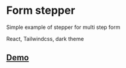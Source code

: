 # Form stepper

Simple example of stepper for multi step form

React, Tailwindcss, dark theme

## [Demo](https://yegorkochetkov.github.io/stepper/)
